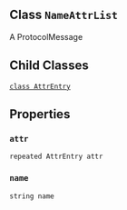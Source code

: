 

## Class  `NameAttrList` 
A ProtocolMessage

## Child Classes
[ `class AttrEntry` ](https://tensorflow.google.cn/api_docs/python/tf/compat/v1/NameAttrList/AttrEntry)

## Properties


###  `attr` 
 `repeated AttrEntry attr` 

###  `name` 
 `string name` 

